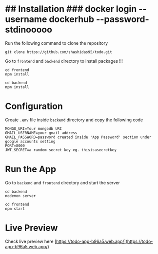 # ## Installation ### docker login --username dockerhub --password-stdinooooo

Run the following command to clone the repository

```
git clone https://github.com/shashidas95/todo.git
```

Go to `frontend` and `backend` directory to install packages !!!

```
cd frontend
npm install
```

```
cd backend
npm install
```

# Configuration

Create `.env` file inside `backend` directory and copy the following code

```
MONGO_URI=Your mongodb URI
GMAIL_USERNAME=your gmail address
GMAIL_PASSWORD=password created inside 'App Password' section under google accounts setting
PORT=8000
JWT_SECRET=a random secret key eg. thisisasecretkey
```

# Run the App

Go to `backend` and `frontend` directory and start the server

```
cd backend
nodemon server
```

```
cd frontend
npm start
```

# Live Preview

Check live preview here [https://todo-app-b96a5.web.app/](https://todo-app-b96a5.web.app/)
